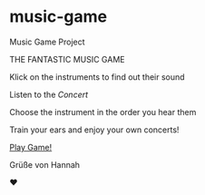 # music-game
Music Game Project


THE FANTASTIC MUSIC GAME

Klick on the instruments to find out their sound

Listen to the *Concert*

Choose the instrument in the order you hear them

Train your ears and enjoy your own concerts!

[Play Game!](https://git-hannah.github.io/music-game/)

Grüße von Hannah

:heart:
